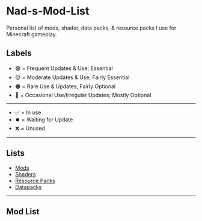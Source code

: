 # Nad-s-Mod-List

Personal list of mods, shader, data packs, & resource packs I use for Minecraft gameplay.


## Labels
- 🟢 = Frequent Updates & Use; Essential
- 🟡 = Moderate Updates & Use; Fairly Essential
- 🟠 = Rare Use & Updates; Fairly Optional 
- 🔴 = Occasional Use/Irregular Updates; Mostly Optional<br>

---

- ✅ = In use
- ⏺️ = Waiting for Update
- ❌ = Unused

---

## Lists
- [Mods](#Mod-List)
- [Shaders](##Shaders)
- [Resource Packs](##Resource-Packs)
- [Datapacks](##Datapacks)

---

## Mod List
